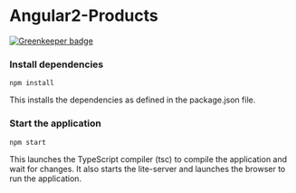 # Angular2-Products

[![Greenkeeper badge](https://badges.greenkeeper.io/sethbergman/Angular2-Products.svg)](https://greenkeeper.io/)

### Install dependencies
```
npm install
```
This installs the dependencies as defined in the package.json file.

### Start the application
```
npm start
```
This launches the TypeScript compiler (tsc) to compile the application and wait for changes. It also starts the lite-server and launches the browser to run the application.
